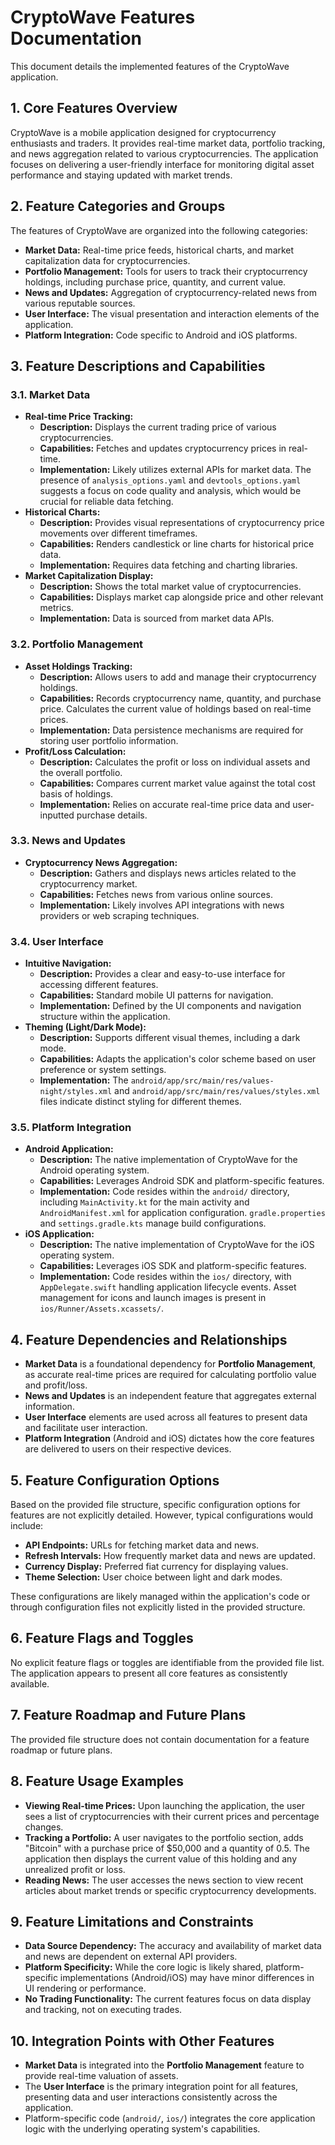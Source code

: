 # CryptoWave Features Documentation

This document details the implemented features of the CryptoWave application.

## 1. Core Features Overview

CryptoWave is a mobile application designed for cryptocurrency enthusiasts and traders. It provides real-time market data, portfolio tracking, and news aggregation related to various cryptocurrencies. The application focuses on delivering a user-friendly interface for monitoring digital asset performance and staying updated with market trends.

## 2. Feature Categories and Groups

The features of CryptoWave are organized into the following categories:

*   **Market Data:** Real-time price feeds, historical charts, and market capitalization data for cryptocurrencies.
*   **Portfolio Management:** Tools for users to track their cryptocurrency holdings, including purchase price, quantity, and current value.
*   **News and Updates:** Aggregation of cryptocurrency-related news from various reputable sources.
*   **User Interface:** The visual presentation and interaction elements of the application.
*   **Platform Integration:** Code specific to Android and iOS platforms.

## 3. Feature Descriptions and Capabilities

### 3.1. Market Data

*   **Real-time Price Tracking:**
    *   **Description:** Displays the current trading price of various cryptocurrencies.
    *   **Capabilities:** Fetches and updates cryptocurrency prices in real-time.
    *   **Implementation:** Likely utilizes external APIs for market data. The presence of `analysis_options.yaml` and `devtools_options.yaml` suggests a focus on code quality and analysis, which would be crucial for reliable data fetching.
*   **Historical Charts:**
    *   **Description:** Provides visual representations of cryptocurrency price movements over different timeframes.
    *   **Capabilities:** Renders candlestick or line charts for historical price data.
    *   **Implementation:** Requires data fetching and charting libraries.
*   **Market Capitalization Display:**
    *   **Description:** Shows the total market value of cryptocurrencies.
    *   **Capabilities:** Displays market cap alongside price and other relevant metrics.
    *   **Implementation:** Data is sourced from market data APIs.

### 3.2. Portfolio Management

*   **Asset Holdings Tracking:**
    *   **Description:** Allows users to add and manage their cryptocurrency holdings.
    *   **Capabilities:** Records cryptocurrency name, quantity, and purchase price. Calculates the current value of holdings based on real-time prices.
    *   **Implementation:** Data persistence mechanisms are required for storing user portfolio information.
*   **Profit/Loss Calculation:**
    *   **Description:** Calculates the profit or loss on individual assets and the overall portfolio.
    *   **Capabilities:** Compares current market value against the total cost basis of holdings.
    *   **Implementation:** Relies on accurate real-time price data and user-inputted purchase details.

### 3.3. News and Updates

*   **Cryptocurrency News Aggregation:**
    *   **Description:** Gathers and displays news articles related to the cryptocurrency market.
    *   **Capabilities:** Fetches news from various online sources.
    *   **Implementation:** Likely involves API integrations with news providers or web scraping techniques.

### 3.4. User Interface

*   **Intuitive Navigation:**
    *   **Description:** Provides a clear and easy-to-use interface for accessing different features.
    *   **Capabilities:** Standard mobile UI patterns for navigation.
    *   **Implementation:** Defined by the UI components and navigation structure within the application.
*   **Theming (Light/Dark Mode):**
    *   **Description:** Supports different visual themes, including a dark mode.
    *   **Capabilities:** Adapts the application's color scheme based on user preference or system settings.
    *   **Implementation:** The `android/app/src/main/res/values-night/styles.xml` and `android/app/src/main/res/values/styles.xml` files indicate distinct styling for different themes.

### 3.5. Platform Integration

*   **Android Application:**
    *   **Description:** The native implementation of CryptoWave for the Android operating system.
    *   **Capabilities:** Leverages Android SDK and platform-specific features.
    *   **Implementation:** Code resides within the `android/` directory, including `MainActivity.kt` for the main activity and `AndroidManifest.xml` for application configuration. `gradle.properties` and `settings.gradle.kts` manage build configurations.
*   **iOS Application:**
    *   **Description:** The native implementation of CryptoWave for the iOS operating system.
    *   **Capabilities:** Leverages iOS SDK and platform-specific features.
    *   **Implementation:** Code resides within the `ios/` directory, with `AppDelegate.swift` handling application lifecycle events. Asset management for icons and launch images is present in `ios/Runner/Assets.xcassets/`.

## 4. Feature Dependencies and Relationships

*   **Market Data** is a foundational dependency for **Portfolio Management**, as accurate real-time prices are required for calculating portfolio value and profit/loss.
*   **News and Updates** is an independent feature that aggregates external information.
*   **User Interface** elements are used across all features to present data and facilitate user interaction.
*   **Platform Integration** (Android and iOS) dictates how the core features are delivered to users on their respective devices.

## 5. Feature Configuration Options

Based on the provided file structure, specific configuration options for features are not explicitly detailed. However, typical configurations would include:

*   **API Endpoints:** URLs for fetching market data and news.
*   **Refresh Intervals:** How frequently market data and news are updated.
*   **Currency Display:** Preferred fiat currency for displaying values.
*   **Theme Selection:** User choice between light and dark modes.

These configurations are likely managed within the application's code or through configuration files not explicitly listed in the provided structure.

## 6. Feature Flags and Toggles

No explicit feature flags or toggles are identifiable from the provided file list. The application appears to present all core features as consistently available.

## 7. Feature Roadmap and Future Plans

The provided file structure does not contain documentation for a feature roadmap or future plans.

## 8. Feature Usage Examples

*   **Viewing Real-time Prices:** Upon launching the application, the user sees a list of cryptocurrencies with their current prices and percentage changes.
*   **Tracking a Portfolio:** A user navigates to the portfolio section, adds "Bitcoin" with a purchase price of $50,000 and a quantity of 0.5. The application then displays the current value of this holding and any unrealized profit or loss.
*   **Reading News:** The user accesses the news section to view recent articles about market trends or specific cryptocurrency developments.

## 9. Feature Limitations and Constraints

*   **Data Source Dependency:** The accuracy and availability of market data and news are dependent on external API providers.
*   **Platform Specificity:** While the core logic is likely shared, platform-specific implementations (Android/iOS) may have minor differences in UI rendering or performance.
*   **No Trading Functionality:** The current features focus on data display and tracking, not on executing trades.

## 10. Integration Points with Other Features

*   **Market Data** is integrated into the **Portfolio Management** feature to provide real-time valuation of assets.
*   The **User Interface** is the primary integration point for all features, presenting data and user interactions consistently across the application.
*   Platform-specific code (`android/`, `ios/`) integrates the core application logic with the underlying operating system's capabilities.